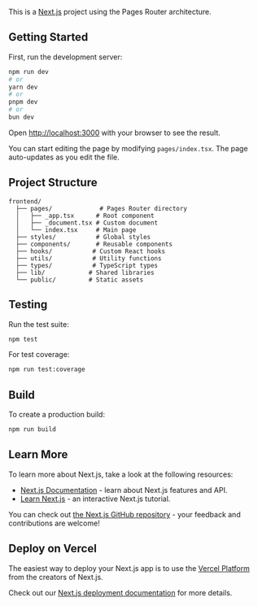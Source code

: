 This is a [Next.js](https://nextjs.org) project using the Pages Router architecture.

## Getting Started

First, run the development server:

```bash
npm run dev
# or
yarn dev
# or
pnpm dev
# or
bun dev
```

Open [http://localhost:3000](http://localhost:3000) with your browser to see the result.

You can start editing the page by modifying `pages/index.tsx`. The page auto-updates as you edit the file.

## Project Structure

```
frontend/
  ├── pages/             # Pages Router directory
  │   ├── _app.tsx      # Root component
  │   ├── _document.tsx # Custom document
  │   └── index.tsx     # Main page
  ├── styles/           # Global styles
  ├── components/       # Reusable components
  ├── hooks/           # Custom React hooks
  ├── utils/           # Utility functions
  ├── types/           # TypeScript types
  ├── lib/            # Shared libraries
  └── public/         # Static assets
```

## Testing

Run the test suite:

```bash
npm test
```

For test coverage:

```bash
npm run test:coverage
```

## Build

To create a production build:

```bash
npm run build
```

## Learn More

To learn more about Next.js, take a look at the following resources:

- [Next.js Documentation](https://nextjs.org/docs) - learn about Next.js features and API.
- [Learn Next.js](https://nextjs.org/learn) - an interactive Next.js tutorial.

You can check out [the Next.js GitHub repository](https://github.com/vercel/next.js) - your feedback and contributions are welcome!

## Deploy on Vercel

The easiest way to deploy your Next.js app is to use the [Vercel Platform](https://vercel.com/new?utm_medium=default-template&filter=next.js&utm_source=create-next-app&utm_campaign=create-next-app-readme) from the creators of Next.js.

Check out our [Next.js deployment documentation](https://nextjs.org/docs/app/building-your-application/deploying) for more details.
